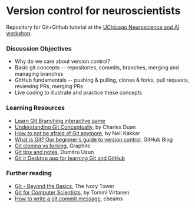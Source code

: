 # Version control for neuroscientists

Repository for Git+Github tutorial at the [UChicago Neuroscience and AI workshop](https://neuroscience.uchicago.edu/neuroscience-and-ai-workshop). 


### Discussion Objectives
- Why do we care about version control? 
- Basic git concepts -- repositories, commits, branches, merging and managing branches
- GitHub fundamentals -- pushing & pulling, clones & forks, pull requests, reviewing PRs, merging PRs
- Live coding to illustrate and practice these concepts

### Learning Resources
- [Learn Git Branching interactive game](https://learngitbranching.js.org/?locale=en_US)
- [Understanding Git Conceptually](https://www.cduan.com/technical/git/), by Charles Duan
- [How to not be afraid of Git anymore](https://medium.com/free-code-camp/how-not-to-be-afraid-of-git-anymore-fe1da7415286), by Neil Kakkar
- [What is Git? Our beginner's guide to version control](https://github.blog/developer-skills/programming-languages-and-frameworks/what-is-git-our-beginners-guide-to-version-control/), GitHub Blog
- [Git cloning vs forking](https://graphite.dev/guides/git-clone-vs-fork), Graphite
- [Git tips and notes](https://duzun.me/tips/git), Dumitru Uzun
- [Git it Desktop app for learning Git and GitHub](https://github.com/jlord/git-it-electron)


### Further reading
- [Git - Beyond the Basics](https://4zm.org/2024/12/18/git-beyond-the-basics.html), The Ivory Tower
- [Git for Computer Scientists](https://eagain.net/articles/git-for-computer-scientists/), by Tommi Virtanen
- [How to write a git commit message](https://cbea.ms/git-commit/), cbeams

